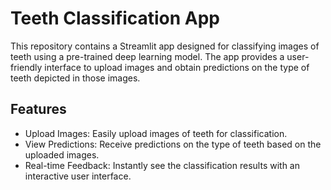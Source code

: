 # Teeth Classification App
This repository contains a Streamlit app designed for classifying images of teeth using a pre-trained deep learning model. The app provides a user-friendly interface to upload images and obtain predictions on the type of teeth depicted in those images.

## Features
- Upload Images: Easily upload images of teeth for classification.
- View Predictions: Receive predictions on the type of teeth based on the uploaded images.
- Real-time Feedback: Instantly see the classification results with an interactive user interface.


